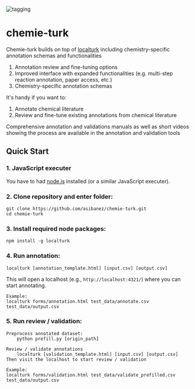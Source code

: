 ![tagging](https://user-images.githubusercontent.com/13397560/118203495-33771380-b42a-11eb-8742-edc601a78cd7.gif)


chemie-turk
=========

Chemie-turk builds on top of [localturk](https://github.com/danvk/localturk) including chemistry-specific annotation schemas and functionalities

   1. Annotation review and fine-tuning options
   2. Improved interface with expanded functionalities (e.g. multi-step reaction annotation, paper access, etc.)
   3. Chemistry-specific annotation schemas

It's handy if you want to:

   1. Annotate chemical literature
   2. Review and fine-tune existing annotations from chemical literature

Comprehensive annotation and validations manuals as well as short videos showing the process are available in the annotation and validation tools

Quick Start
-----------

### 1. JavaScript executer
You have to had [node.js](https://nodejs.org/es/download/) installed (or a similar JavaScript executer).


### 2. Clone repository and enter folder:

    git clone https://github.com/asibanez/chemie-turk.git
    cd chemie-turk

### 3. Install required node packages:

    npm install -g localturk

### 4. Run annotation:

    localturk [annotation_template.html] [input.csv] [output.csv]
    
This will open a localhost (e.g., `http://localhost:4321/`) where you can start annotating.
    
    Example:
    localturk forms/annotation.html test_data/annotate.csv test_data/output.csv

### 5. Run review / validation:

    Preprocess annotated dataset:
        python prefill.py [origin_path]
    
    Review / validate annotations
        localturk [validation_template.html] [input.csv] [output.csv]
    Then visit the localhost to start review / validation
        
    Example:
    localturk forms/validation.html test_data/validate_prefilled.csv test_data/output.csv
    
